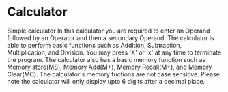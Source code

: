 # Calculator
Simple calculator 
In this calculator you are required to enter an Operand followed by an Operator and then a secondary Operand.
The calculator is able to perform basic functions such as Addition, Subtraction, Multiplication, and Division.
You may press 'X' or 'x' at any time to terminate the program.
The calculator also has a basic memory function such as Memory store(MS), Memory Add(M+), Memory Recall(M+), and Memory Clear(MC).
The calculator's memory fuctions are not case sensitive.
Please note the calculator will only display upto 6 digits after a decimal place.
